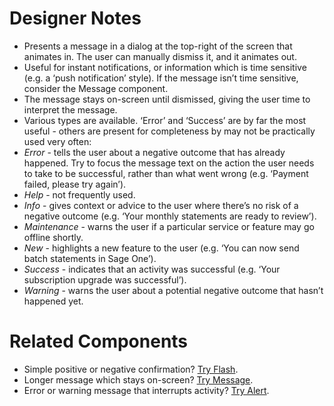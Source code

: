 # Designer Notes

- Presents a message in a dialog at the top-right of the screen that animates in. 
The user can manually dismiss it, and it animates out.
- Useful for instant notifications, or information which is time sensitive 
(e.g. a ‘push notification’ style). If the message isn’t time sensitive, consider the Message component.
- The message stays on-screen until dismissed, giving the user time to interpret the message.
- Various types are available. ‘Error’ and ‘Success’ are by far the most useful - 
others are present for completeness by may not be practically used very often:
- *Error* - tells the user about a negative outcome that has already happened. Try to focus the message text on the 
action the user needs to take to be successful, rather than what went wrong (e.g. ‘Payment failed, please try again’).
- *Help* - not frequently used.
- *Info* - gives context or advice to the user where there’s no risk of a negative outcome 
(e.g. ‘Your monthly statements are ready to review’).
- *Maintenance* - warns the user if a particular service or feature may go offline shortly.
- *New* - highlights a new feature to the user (e.g. ‘You can now send batch statements in Sage One’).
- *Success* - indicates that an activity was successful (e.g. ‘Your subscription upgrade was successful’).
- *Warning* - warns the user about a potential negative outcome that hasn’t happened yet.

# Related Components

- Simple positive or negative confirmation? [Try Flash](/components/flash "Try Flash").
- Longer message which stays on-screen? [Try Message](/components/message "Try Message").
- Error or warning message that interrupts activity? [Try Alert](/components/alert "Try Alert").